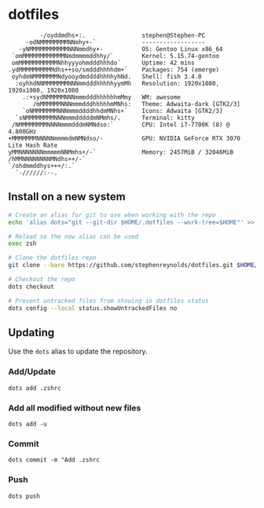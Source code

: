 # dotfiles

```
         -/oyddmdhs+:.                stephen@Stephen-PC 
     -odNMMMMMMMMNNmhy+-`             ------------------ 
   -yNMMMMMMMMMMMNNNmmdhy+-           OS: Gentoo Linux x86_64 
 `omMMMMMMMMMMMMNmdmmmmddhhy/`        Kernel: 5.15.74-gentoo 
 omMMMMMMMMMMMNhhyyyohmdddhhhdo`      Uptime: 42 mins 
.ydMMMMMMMMMMdhs++so/smdddhhhhdm+`    Packages: 754 (emerge) 
 oyhdmNMMMMMMMNdyooydmddddhhhhyhNd.   Shell: fish 3.4.0 
  :oyhhdNNMMMMMMMNNNmmdddhhhhhyymMh   Resolution: 1920x1080, 1920x1080, 1920x1080 
    .:+sydNMMMMMNNNmmmdddhhhhhhmMmy   WM: awesome 
       /mMMMMMMNNNmmmdddhhhhhmMNhs:   Theme: Adwaita-dark [GTK2/3] 
    `oNMMMMMMMNNNmmmddddhhdmMNhs+`    Icons: Adwaita [GTK2/3] 
  `sNMMMMMMMMNNNmmmdddddmNMmhs/.      Terminal: kitty 
 /NMMMMMMMMNNNNmmmdddmNMNdso:`        CPU: Intel i7-7700K (8) @ 4.800GHz 
+MMMMMMMNNNNNmmmmdmNMNdso/-           GPU: NVIDIA GeForce RTX 3070 Lite Hash Rate 
yMMNNNNNNNmmmmmNNMmhs+/-`             Memory: 2457MiB / 32046MiB 
/hMMNNNNNNNNMNdhs++/-`
`/ohdmmddhys+++/:.`                                           
  `-//////:--.                                                
```

## Install on a new system

```bash
# Create an alias for git to use when working with the repo
echo 'alias dots="git --git-dir $HOME/.dotfiles --work-tree=$HOME"' >> $HOME/.zshrc

# Reload so the new alias can be used
exec zsh

# Clone the dotfiles repo
git clone --bare https://github.com/stephenreynolds/dotfiles.git $HOME/.dotfiles

# Checkout the repo
dots checkout

# Prevent untracked files from showing in dotfiles status
dots config --local status.showUntrackedFiles no
```

## Updating

Use the `dots` alias to update the repository.

### Add/Update

`dots add .zshrc`

### Add all modified without new files

`dots add -u`

### Commit

`dots commit -m "Add .zshrc`

### Push

`dots push`
